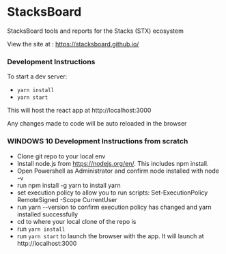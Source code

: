 # StacksBoard

StacksBoard tools and reports for the Stacks (STX) ecosystem

View the site at : https://stacksboard.github.io/

### Development Instructions

To start a dev server: 
* `yarn install`
* `yarn start`

This will host the react app at http://localhost:3000

Any changes made to code will be auto reloaded in the browser

### WINDOWS 10 Development Instructions from scratch

* Clone git repo to your local env
* Install node.js from https://nodejs.org/en/. This includes npm install.
* Open Powershell as Administrator and confirm node installed with node -v
* run npm install -g yarn to install yarn
* set execution policy to allow you to run scripts: Set-ExecutionPolicy RemoteSigned -Scope CurrentUser
* run yarn --version to confirm execution policy has changed and yarn installed successfully
* cd to where your local clone of the repo is
* run `yarn install`
* run `yarn start` to launch the browser with the app. It will launch at http://localhost:3000
